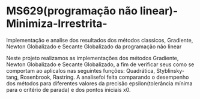 # MS629(programação não linear)-Minimiza-Irrestrita-
Implementação e analise dos resultados dos métodos classicos, Gradiente, Newton Globalizado e Secante Globalizado da programação não linear

Neste projeto realizamos as implementações dos métodos Gradiente, Newton Globalizado e Secante Globalizado, a fim de verificar seus como se comportam ao aplicalos nas seguintes 
funções: Quadrática, Styblinsky-tang, Rosenbrook, Rastring. A analisefoi feita comparando o desempenho dos métodos para diferentes valores da precisão epsilon(tolerância mínima 
para o critério de parada) e dos pontos iniciais x0.
